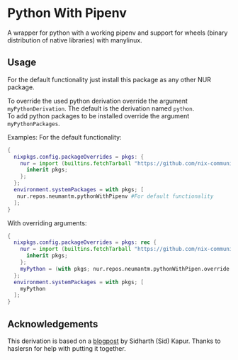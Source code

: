 # Python With Pipenv

A wrapper for python with a working pipenv and support for wheels (binary distribution of native libraries) with manylinux.

## Usage
For the default functionality just install this package as any other NUR package.

To override the used python derivation override the argument `myPythonDerivation`. The default is the derivation named `python`. \
To add python packages to be installed override the argument `myPythonPackages`.

Examples:
For the default functionality:
```nix
{
  nixpkgs.config.packageOverrides = pkgs: {
    nur = import (builtins.fetchTarball "https://github.com/nix-community/NUR/archive/master.tar.gz") {
      inherit pkgs;
    };
  };
  environment.systemPackages = with pkgs; [
   nur.repos.neumantm.pythonWithPipenv #For default functionality
  ];
}
```

With overriding arguments:
```nix
{
  nixpkgs.config.packageOverrides = pkgs: rec {
    nur = import (builtins.fetchTarball "https://github.com/nix-community/NUR/archive/master.tar.gz") {
      inherit pkgs;
    };
    myPython = (with pkgs; nur.repos.neumantm.pythonWithPipen.override { myPythonDerivation = python37; myPythonPackages = pp: with pp; [ pylint ]; });
  };
  environment.systemPackages = with pkgs; [
    myPython
  ];
}
```


## Acknowledgements
This derivation is based on a [blogpost](https://sid-kap.github.io/index.html) by Sidharth (Sid) Kapur.
Thanks to haslersn for help with putting it together.

